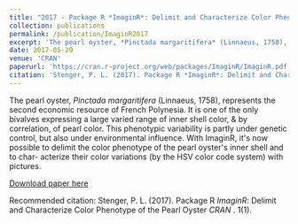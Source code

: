 ```yaml
---
title: "2017 - Package R *ImaginR*: Delimit and Characterize Color Phenotype of the Pearl Oyster - Stenger PL"
collection: publications
permalink: /publication/ImaginR2017
excerpt: 'The pearl oyster, *Pinctada margaritifera* (Linnaeus, 1758), represents the second economic resource of French Polynesia. It is one of the only bivalves expressing a large varied range of inner shell color, & by correlation, of pearl color. This phenotypic variability is partly under genetic control, but also under environmental influence. With ImaginR, it's now possible to delimit the color phenotype of the pearl oyster's inner shell and to char- acterize their color variations (by the HSV color code system) with pictures.'
date: 2017-05-29
venue: 'CRAN'
paperurl: 'https://cran.r-project.org/web/packages/ImaginR/ImaginR.pdf'
citation: 'Stenger, P. L. (2017). Package R *ImaginR*: Delimit and Characterize Color Phenotype of the Pearl Oyster <i> CRAN </i>.'
---
```

The pearl oyster, *Pinctada margaritifera* (Linnaeus, 1758), represents the second economic resource of French Polynesia. It is one of the only bivalves expressing a large varied range of inner shell color, & by correlation, of pearl color. This phenotypic variability is partly under genetic control, but also under environmental influence. With ImaginR, it's now possible to delimit the color phenotype of the pearl oyster's inner shell and to char- acterize their color variations (by the HSV color code system) with pictures.

[Download paper here](https://cran.r-project.org/web/packages/ImaginR/ImaginR.pdf)

Recommended citation: Stenger, P. L. (2017). Package R *ImaginR*: Delimit and Characterize Color Phenotype of the Pearl Oyster <i> CRAN </i>. 1(1).
